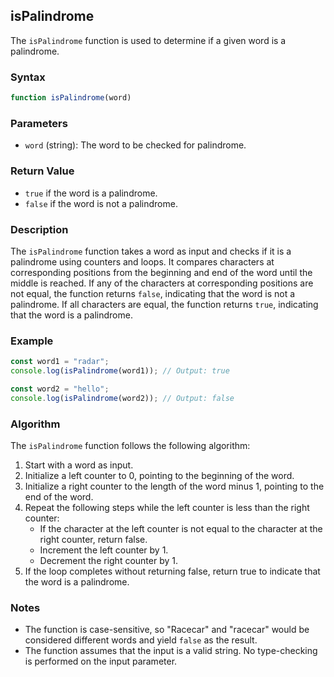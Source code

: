 ## isPalindrome

The `isPalindrome` function is used to determine if a given word is a palindrome.

### Syntax

```javascript
function isPalindrome(word)
```

### Parameters

- `word` (string): The word to be checked for palindrome.

### Return Value

- `true` if the word is a palindrome.
- `false` if the word is not a palindrome.

### Description

The `isPalindrome` function takes a word as input and checks if it is a palindrome using counters and loops. It compares characters at corresponding positions from the beginning and end of the word until the middle is reached. If any of the characters at corresponding positions are not equal, the function returns `false`, indicating that the word is not a palindrome. If all characters are equal, the function returns `true`, indicating that the word is a palindrome.

### Example

```javascript
const word1 = "radar";
console.log(isPalindrome(word1)); // Output: true

const word2 = "hello";
console.log(isPalindrome(word2)); // Output: false
```

### Algorithm

The `isPalindrome` function follows the following algorithm:

1. Start with a word as input.
2. Initialize a left counter to 0, pointing to the beginning of the word.
3. Initialize a right counter to the length of the word minus 1, pointing to the end of the word.
4. Repeat the following steps while the left counter is less than the right counter:
   - If the character at the left counter is not equal to the character at the right counter, return false.
   - Increment the left counter by 1.
   - Decrement the right counter by 1.
5. If the loop completes without returning false, return true to indicate that the word is a palindrome.

### Notes

- The function is case-sensitive, so "Racecar" and "racecar" would be considered different words and yield `false` as the result.
- The function assumes that the input is a valid string. No type-checking is performed on the input parameter.